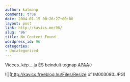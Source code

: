 ```yaml
---
author: kalmanp
comments: true
date: 2004-01-15 00:26:27+00:00
layout: post
link: http://kavics.me/96/
slug: '96'
title: No Content Found
wordpress_id: 96
categories:
- Uncategorized
---
```


Vicces..kép....ja ÉS beindult tegnap [APAA](http://apaa.freeblog.hu):)




![](http://kavics.freeblog.hu/Files/Resize of IM003080.JPG)
